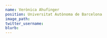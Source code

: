 ```yaml
---
name: Verònica Ahufinger
position: Universitat Autònoma de Barcelona
image_path:
twitter_username:
blurb:
---
```

